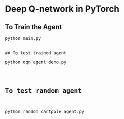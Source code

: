 # Deep Q-network in PyTorch

## To Train the Agent
<pre>
python main.py
</py>

## To test trained agent
<pre>
python dqn_agent_demo.py
</pre>

## To test random agent
<pre>
python random_cartpole_agent.py
</pre>
